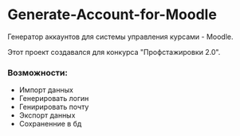 # Generate-Account-for-Moodle
Генератор аккаунтов для системы управления курсами - Moodle.

Этот проект создавался для конкурса "Профстажировки 2.0".

### Возможности:
- Импорт данных
- Генерировать логин
- Генирировать почту
- Экспорт данных
- Сохраненние в бд

